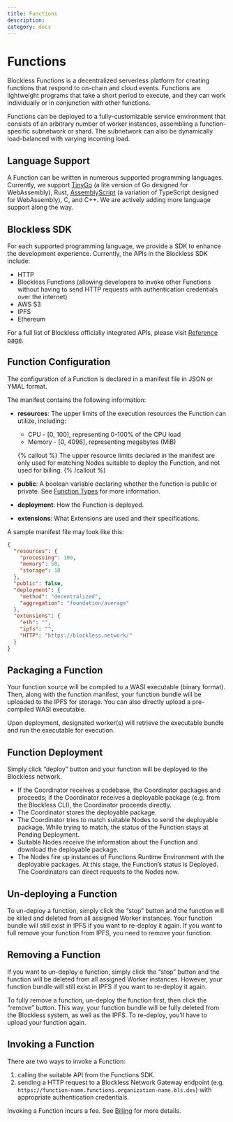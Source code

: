 ```yaml
---
title: Functions
description:
category: docs
---
```


# Functions

Blockless Functions is a decentralized serverless platform for creating functions that respond to on-chain and cloud events. Functions are lightweight programs that take a short period to execute, and they can work individually or in conjunction with other functions. 

Functions can be deployed to a fully-customizable service environment that consists of an arbitrary number of worker instances, assembling a function-specific subnetwork or shard. The subnetwork can also be dynamically load-balanced with varying incoming load.

## Language Support

A Function can be written in numerous supported programming languages. Currently, we support [TinyGo](https://tinygo.org) (a lite version of Go designed for WebAssembly), Rust, [AssemblyScript](https://www.assemblyscript.org/) (a variation of TypeScript designed for WebAssembly), C, and C++. We are actively adding more language support along the way. 

## Blockless SDK

For each supported programming language, we provide a SDK to enhance the development experience. Currently, the APIs in the Blockless SDK include: 

- HTTP
- Blockless Functions (allowing developers to invoke other Functions without having to send HTTP requests with authentication credentials over the internet)
- AWS S3
- IPFS
- Ethereum

For a full list of Blockless officially integrated APIs, please visit [Reference page](../reference/index.md).


## Function Configuration

The configuration of a Function is declared in a manifest file in JSON or YMAL format. 

The manifest contains the following information:

- **resources**: The upper limits of the execution resources the Function can utilize, including:

  - CPU - [0, 100], representing 0-100% of the CPU load
  - Memory - [0, 4096], representing megabytes (MiB)

  {% callout %}
  The upper resource limits declared in the manifest are only used for matching Nodes suitable to deploy the Function, and not used for billing.
  {% /callout %}

- **public**: A boolean variable declaring whether the function is public or private. See [Function Types](./types.md) for more information.

- **deployment**: How the Function is deployed.
- **extensions**: What Extensions are used and their specifications.

A sample manifest file may look like this:

```json
{
  "resources": {
    "processing": 100,
    "memory": 50,
    "storage": 10
  },
  "public": false,
  "deployment": {
    "method": "decentralized",
    "aggregation": "foundation/average"
  },
  "extensions": {
    "eth": "",
    "ipfs": "",
    "HTTP": "https://blockless.network/"
  }
}
```

## Packaging a Function

Your function source will be compiled to a WASI executable (binary format). Then, along with the function manifest, your function bundle will be uploaded to the IPFS for storage. You can also directly upload a pre-compiled WASI executable.

Upon deployment, designated worker(s) will retrieve the executable bundle and run the executable for execution.

## Function Deployment

Simply click “deploy” button and your function will be deployed to the Blockless network. 

- If the Coordinator receives a codebase, the Coordinator packages and proceeds; if the Coordinator receives a deployable package (e.g. from the Blockless CLI), the Coordinator proceeds directly.
- The Coordinator stores the deployable package.
- The Coordinator tries to match suitable Nodes to send the deployable package.
	While trying to match, the status of the Function stays at Pending Deployment.
- Suitable Nodes receive the information about the Function and download the deployable package.
- The Nodes fire up instances of Functions Runtime Environment with the deployable packages.
	At this stage, the Function’s status is Deployed. The Coordinators can direct requests to the Nodes now.

## Un-deploying a Function

To un-deploy a function, simply click the “stop” button and the function will be killed and deleted from all assigned Worker instances. Your function bundle will still exist in IPFS if you want to re-deploy it again. If you want to full remove your function from IPFS, you need to remove your function.

## Removing a Function

If you want to un-deploy a function, simply click the “stop” button and the function will be deleted from all assigned Worker instances. However, your function bundle will still exist in IPFS if you want to re-deploy it again.

To fully remove a function, un-deploy the function first, then click the “remove” button. This way, your function bundle will be fully deleted from the Blockless system, as well as the IPFS. To re-deploy, you’ll have to upload your function again.

## Invoking a Function

There are two ways to invoke a Function:

1. calling the suitable API from the Functions SDK.
2. sending a HTTP request to a Blockless Network Gateway endpoint (e.g. `https://function-name.functions.organization-name.bls.dev`) with appropriate authentication credentials.

Invoking a Function incurs a fee. See [Billing](../account/billing.md) for more details.
